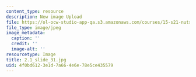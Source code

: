 ```yaml
---
content_type: resource
description: New image Upload
file: https://ol-ocw-studio-app-qa.s3.amazonaws.com/courses/15-s21-nuts-and-bolts-of-business-plans-january-iap-2014/4f0bd6123e1d7a664e6e78e5ce435579_2.1_slide_31.jpg
file_type: image/jpeg
image_metadata:
  caption: ''
  credit: ''
  image-alt: ''
resourcetype: Image
title: 2.1_slide_31.jpg
uid: 4f0bd612-3e1d-7a66-4e6e-78e5ce435579
---
```

